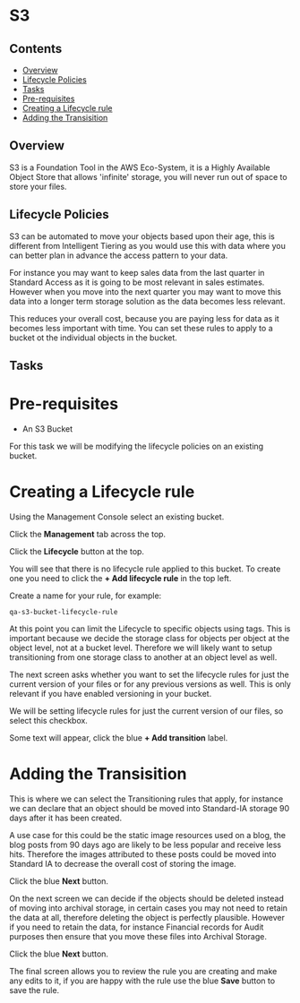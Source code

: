 # S3

<!--TOC_START-->
## Contents
- [Overview](#overview)
- [Lifecycle Policies](#lifecycle-policies)
- [Tasks](#tasks)
- [Pre-requisites](#prerequisites)
- [Creating a Lifecycle rule](#creating-a-lifecycle-rule)
- [Adding the Transisition](#adding-the-transisition)

<!--TOC_END-->
## Overview

S3 is a Foundation Tool in the AWS Eco-System, it is a Highly Available Object Store that allows 'infinite' storage, you will never run out of space to store your files.

## Lifecycle Policies

S3 can be automated to move your objects based upon their age, this is different from Intelligent Tiering as you would use this with data where you can better plan in advance the access pattern to your data.

For instance you may want to keep sales data from the last quarter in Standard Access as it is going to be most relevant in sales estimates.  However when you move into the next quarter you may want to move this data into a longer term storage solution as the data becomes less relevant.

This reduces your overall cost, because you are paying less for data as it becomes less important with time.  You can set these rules to apply to a bucket ot the individual objects in the bucket.

## Tasks

# Pre-requisites

- An S3 Bucket

For this task we will be modifying the lifecycle policies on an existing bucket.

# Creating a Lifecycle rule

Using the Management Console select an existing bucket. 

Click the **Management** tab across the top.

Click the **Lifecycle** button at the top.

You will see that there is no lifecycle rule applied to this bucket.  To create one you need to click the **+ Add lifecycle rule** in the top left.

Create a name for your rule, for example:

```
qa-s3-bucket-lifecycle-rule
```

At this point you can limit the Lifecycle to specific objects using tags.  This is important because we decide the storage class for objects per object at the object level, not at a bucket level.  Therefore we will likely want to setup transitioning from one storage class to another at an object level as well.

The next screen asks whether you want to set the lifecycle rules for just the current version of your files or for any previous versions as well.  This is only relevant if you have enabled versioning in your bucket.

We will be setting lifecycle rules for just the current version of our files, so select this checkbox.

Some text will appear, click the blue **+ Add transition** label.

# Adding the Transisition

This is where we can select the Transitioning rules that apply, for instance we can declare that an object should be moved into Standard-IA storage 90 days after it has been created.

A use case for this could be the static image resources used on a blog, the blog posts from 90 days ago are likely to be less popular and receive less hits.  Therefore the images attributed to these posts could be moved into Standard IA to decrease the overall cost of storing the image.

Click the blue **Next** button.

On the next screen we can decide if the objects should be deleted instead of moving into archival storage, in certain cases you may not need to retain the data at all, therefore deleting the object is perfectly plausible.  However if you need to retain the data, for instance Financial records for Audit purposes then ensure that you move these files into Archival Storage.

Click the blue **Next** button.

The final screen allows you to review the rule you are creating and make any edits to it, if you are happy with the rule use the blue **Save** button to save the rule.
